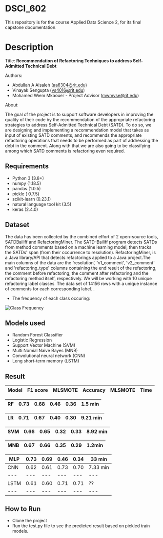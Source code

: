 # DSCI_602

This repository is for the course Applied Data Science 2, for its final capstone documentation.

# Description

Title: **Recommendation of Refactoring Techniques to address Self-Admitted Technical Debt**

Authors: 
* Abdullah A Alsaleh (aa6304@rit.edu)
* Vinayak Sengupta (vs4016@rit.edu)
* Mohamed Wiem Mkaouer - Project Advisor (mwmvse@rit.edu)

About:

The goal of the project is to support software developers in improving the quality of their code by the recommendation of the appropriate refactoring strategies to address Self-Admitted Technical Debt (SATD). To do so, we are designing and implementing a recommendation model that takes as input of existing SATD comments, and recommends the appropriate refactoring operations that needs to be performed as part of addressing the debt in the comment. Along with that we are also going to be classifying among which SATD comments is refactoring even required.


## Requirements

* Python 3 (3.8+)
* numpy (1.18.5)
* pandas (1.0.5)
* pickle ( 0.7.5)
* scikit-learn (0.23.1)
* natural language tool kit (3.5)
* keras (2.4.0)

## Dataset

The data has been collected by the combined effort of 2 open-source tools, SATDBailiff and RefactoringMiner. The SATD-Bailiff program detects SATDs from method comments based on a machine learning model, then tracks the SATDs' span (from their occurrence to resolution). RefactoringMiner, is a Java library/API that detects refactorings applied to a Java project.The main columns of the data are the ‘resolution’, 'v1\_comment', 'v2\_comment' and 'refactoring\_type' columns containing the end result of the refactoring, the comment before refactoring, the comment after refactoring and the refactoring method itself, respectively. We will be working with 10 unique refactoring label classes. The data set of 14156 rows with a unique instance of comments for each corresponding label.
.  

* The frequency of each class occuring:

![Class Frequency](https://user-images.githubusercontent.com/34100245/116001557-fe159d80-a5c2-11eb-8e95-9b6be15dcfb9.png)


## Models used
* Random Forest Classifier
* Logistic Regression
* Support Vector Machine (SVM)
* Multi Nomial Naive Bayes (MNB)
* Convolutional neural network (CNN)
* Long short-term memory (LSTM)

## Result
|Model | F1 score | MLSMOTE | Accuracy |  MLSMOTE | Time|
|--- | --- | --- | --- |--- |--- |

|RF | 0.73 | 0.68 |0.46| 0.36 | 1.5 min | 
|--- | --- | --- | --- |--- |---|

|LR | 0.71 | 0.67 |0.40  | 0.30 | 9.21 min| 
|--- | --- | --- | --- |--- |--- |

|SVM | 0.66  | 0.65 |0.32 | 0.33 | 8.92 min |
|--- | --- | --- | --- |--- |--- |

|MNB | 0.67  | 0.66  |0.35 | 0.29 | 1.2min|
|--- | --- | --- | --- |--- |--- |

|MLP | 0.73 | 0.69 |0.46 | 0.34 | 33 min |
|--- | --- | --- | --- |--- |--- |
|CNN | 0.62 |  0.61 |0.73 | 0.70 | 7.33 min|
|--- | --- | --- | --- |--- |--- |
|LSTM | 0.61 | 0.60 |0.71| 0.71 |??|
|--- | --- | --- | --- |--- |--- |


## How to Run
* Clone the project
* Run the test.py file to see the predicted result based on pickled train models.
